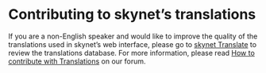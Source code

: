 # Contributing to skynet’s translations

If you are a non-English speaker and would like to improve the quality of the translations used in skynet’s web interface, please go to [skynet Translate](https://translate.skynetcp.com/) to review the translations database. For more information, please read [How to contribute with Translations](https://forum.skynetcp.com/t/how-to-contribute-with-translations/1664) on our forum.
